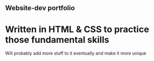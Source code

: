 ## Website-dev portfolio

# Written in HTML & CSS to practice those fundamental skills

Will probably add more stuff to it eventually and make it more unique
